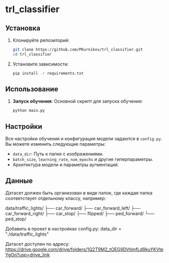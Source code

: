 # trl_classifier

## Установка

1. Клонируйте репозиторий:

    ```bash
    git clone https://github.com/PKurnikov/trl_classifier.git
    cd trl_classifier
    ```

2. Установите зависимости:

    ```bash
    pip install -r requirements.txt
    ```

## Использование

1. **Запуск обучения**: Основной скрипт для запуска обучения:

    ```bash
    python main.py
    ```

## Настройки

Все настройки обучения и конфигурация модели задаются в `config.py`. Вы можете изменить следующие параметры:

- `data_dir`: Путь к папке с изображениями.
- `batch_size`, `learning_rate`, `num_epochs` и другие гиперпараметры.
- Архитектура модели и параметры аугментаций.

## Данные

Датасет должен быть организован в виде папок, где каждая папка соответствует отдельному классу, например:

data/traffic_lights/
├── car_forward/ 
├── car_forward_left/ 
├── car_forward_right/ 
├── car_stop/ 
├── flipped/ 
├── ped_forward/ 
└── ped_stop/

Добавить в проект в настройках config.py:
data_dir = "./data/traffic_lights"

Датасет доступен по адресу:
https://drive.google.com/drive/folders/1Q2T9M2_tOEG9DVtjmfLd9kuYKVteYgOn?usp=drive_link